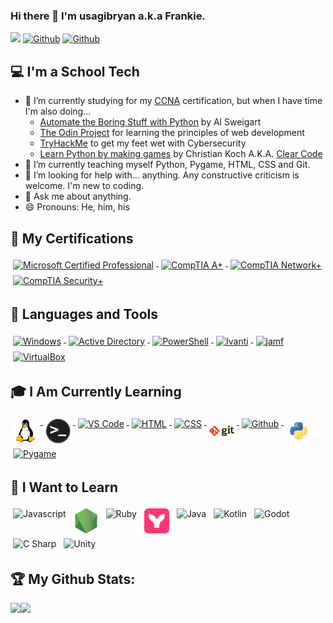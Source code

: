 ### Hi there 👋 I'm usagibryan a.k.a Frankie.
![](https://visitor-badge.laobi.icu/badge?page_id=usagibryan.usagibryan) [![Github](https://img.shields.io/github/followers/usagibryan?label=Followers&logo=Github)](https://github.com/usagibryan) [![Github](https://img.shields.io/badge/replit-667881?style=for-the-badge&logo=replit&logoColor=red)](https://replit.com/@usagibryan)

## 💻 I'm a School Tech

- 🚀 I’m currently studying for my [CCNA](https://www.cisco.com/c/en/us/training-events/training-certifications/certifications/associate/ccna.html) certification, but when I have time I'm also doing...
  - [Automate the Boring Stuff with Python](https://automatetheboringstuff.com/) by Al Sweigart
  - [The Odin Project](https://www.theodinproject.com/) for learning the principles of web development
  - [TryHackMe](https://tryhackme.com/) to get my feet wet with Cybersecurity
  - [Learn Python by making games](https://www.udemy.com/course/learn-python-by-making-games/) by Christian Koch A.K.A. [Clear Code](https://www.youtube.com/c/ClearCode)
- 🌱 I’m currently teaching myself Python, Pygame, HTML, CSS and Git.
- 🤔 I’m looking for help with... anything. Any constructive criticism is welcome. I'm new to coding.
- 💬 Ask me about anything.
- 😄 Pronouns: He, him, his

<!--
**usagibryan/usagibryan** is a ✨ _special_ ✨ repository because its `README.md` (this file) appears on your GitHub profile.

Here are some ideas to get you started:

- 🔭 I’m currently working on ...
- 🌱 I’m currently learning ...
- 👯 I’m looking to collaborate on ...
- 🤔 I’m looking for help with ...
- 💬 Ask me about ...
- 📫 How to reach me: ...
- 😄 Pronouns: ...
- ⚡ Fun fact: ...

Also see: https://dev.to/charalambosioannou/create-a-dynamic-github-profile-readme-il5
-->

## 📜 My Certifications

<p align="left">
  <a href="https://en.wikipedia.org/wiki/Microsoft_Certified_Professional">
    <img src="https://upload.wikimedia.org/wikipedia/commons/e/e5/Microsoft_Certified_Professional_logo.jpg" alt="Microsoft Certified Professional" height="75" style="vertical-align:top; margin:4px">
  </a>
  <a href="https://www.comptia.org/certifications/a">
    <img src="https://comptiawebsite.blob.core.windows.net/webcontent/images/default-source/siteicons/logoaplus.svg" alt="CompTIA A+" height="75" style="vertical-align:top; margin:4px">
  </a>
  <a href="https://www.comptia.org/certifications/network">
    <img src="https://comptiawebsite.blob.core.windows.net/webcontent/images/default-source/siteicons/logonetworkplus.svg" alt="CompTIA Network+" height="75" style="vertical-align:top; margin:4px">
  </a>
  <a href="https://www.comptia.org/certifications/security">
    <img src="https://comptiawebsite.blob.core.windows.net/webcontent/images/default-source/siteicons/logosecurityplus.svg" alt="CompTIA Security+" height="75" style="vertical-align:top; margin:4px">
  </a>
</p>

## 🧰 Languages and Tools
<p align="left">
  <a href="https://en.wikipedia.org/wiki/Microsoft_Windows">
    <img src="https://upload.wikimedia.org/wikipedia/commons/5/5f/Windows_logo_-_2012.svg" alt="Windows" height="40" style="vertical-align:top; margin:4px">
  </a>
  <a href="https://en.wikipedia.org/wiki/Active_Directory">
    <img src="https://fr33s0ul.tech/content/images/size/w600/2020/04/aD.png" alt="Active Directory" height="40" style="vertical-align:top; margin:4px">
  </a>
  <a href="https://en.wikipedia.org/wiki/PowerShell">
    <img src="https://upload.wikimedia.org/wikipedia/commons/2/2f/PowerShell_5.0_icon.png" alt="PowerShell" height="40" style="vertical-align:top; margin:4px">
  </a>
  <a href="https://www.ivanti.com/products/endpoint-manager">
    <img src="https://upload.wikimedia.org/wikipedia/commons/f/f2/Ivanti_Logo_RGB_red.svg" alt="Ivanti" height="40" style="vertical-align:top; margin:4px">
  </a>
  <a href="https://www.jamf.com/">
    <img src="https://www.bettercloud.com/wp-content/uploads/2021/08/jamf-logo.png" alt="jamf" height="40" style="vertical-align:top; margin:4px">
  </a>
  <a href="https://www.virtualbox.org/">
    <img src="https://upload.wikimedia.org/wikipedia/commons/d/d5/Virtualbox_logo.png" alt="VirtualBox" height="40" style="vertical-align:top; margin:4px">
  </a>
</p>

## 🎓 I Am Currently Learning

<p align="left">
  <a href="https://en.wikipedia.org/wiki/Linux">
    <img src="https://raw.githubusercontent.com/github/explore/80688e429a7d4ef2fca1e82350fe8e3517d3494d/topics/linux/linux.png" alt="Linux" height="40" style="vertical-align:top; margin:4px">
  </a>
  <a href="https://en.wikipedia.org/wiki/Bash_(Unix_shell)">
    <img src="https://raw.githubusercontent.com/github/explore/80688e429a7d4ef2fca1e82350fe8e3517d3494d/topics/terminal/terminal.png" alt="Terminal" height="40" style="vertical-align:top; margin:4px">
  </a>
  <a href="https://code.visualstudio.com/">
    <img src="https://upload.wikimedia.org/wikipedia/commons/9/9a/Visual_Studio_Code_1.35_icon.svg" alt="VS Code" height="40" style="vertical-align:top; margin:4px">
  </a>
  <a href="https://en.wikipedia.org/wiki/HTML">
    <img src="https://upload.wikimedia.org/wikipedia/commons/6/61/HTML5_logo_and_wordmark.svg" alt="HTML" height="40" style="vertical-align:top; margin:4px">
  </a>
  <a href="https://en.wikipedia.org/wiki/CSS">
    <img src="https://upload.wikimedia.org/wikipedia/commons/d/d5/CSS3_logo_and_wordmark.svg" alt="CSS" height="40" style="vertical-align:top; margin:4px">
  </a>
  <a href="https://git-scm.com/">
    <img src="https://raw.githubusercontent.com/github/explore/80688e429a7d4ef2fca1e82350fe8e3517d3494d/topics/git/git.png" alt="Git" height="40" style="vertical-align:top; margin:4px">
  </a>
  <a href="https://github.com/">
    <img src="https://cdn-icons-png.flaticon.com/512/5968/5968866.png" alt="Github" height="40" style="vertical-align:top; margin:4px">
  </a>
  <a href="https://www.python.org/">
    <img src="https://raw.githubusercontent.com/github/explore/80688e429a7d4ef2fca1e82350fe8e3517d3494d/topics/python/python.png" alt="Python" height="40" style="vertical-align:top; margin:4px">
  </a>
  <a href="https://www.pygame.org/">
    <img src="https://upload.wikimedia.org/wikipedia/commons/b/be/Pygame_logo.svg" alt="Pygame" height="40" style="vertical-align:top; margin:4px">
  </a>
</p>  

## 🌟 I Want to Learn

<p align="left">
  <img src="https://upload.wikimedia.org/wikipedia/commons/6/6a/JavaScript-logo.png" alt="Javascript" height="40" style="vertical-align:top; margin:4px">
  <img src="https://raw.githubusercontent.com/github/explore/80688e429a7d4ef2fca1e82350fe8e3517d3494d/topics/nodejs/nodejs.png" alt="NodeJS" height="40" style="vertical-align:top; margin:4px">
  <img src="https://upload.wikimedia.org/wikipedia/commons/7/73/Ruby_logo.svg" alt="Ruby" height="40" style="vertical-align:top; margin:4px">
  <img src=".\img\mermaid.png" alt="Mermaid" height="40" style="vertical-align:top; margin:4px">
  <img src="https://upload.wikimedia.org/wikipedia/en/3/30/Java_programming_language_logo.svg" alt="Java" height="40" style="vertical-align:top; margin:4px">
  <img src="https://upload.wikimedia.org/wikipedia/commons/3/37/Kotlin_Icon_2021.svg" alt="Kotlin" height="40" style="vertical-align:top; margin:4px">
  <img src="https://upload.wikimedia.org/wikipedia/commons/thumb/6/6a/Godot_icon.svg/180px-Godot_icon.svg.png" alt="Godot" height="40" style="vertical-align:top;   margin:4px">
  <img src="https://upload.wikimedia.org/wikipedia/commons/0/0d/C_Sharp_wordmark.svg" alt="C Sharp" height="40" style="vertical-align:top; margin:4px">
  <img src="https://upload.wikimedia.org/wikipedia/commons/c/c4/Unity_2021.svg" alt="Unity" height="40" style="vertical-align:top; margin:4px">
</p>

## :trophy: My Github Stats:

<!--
![GitHub stats](https://readme-stats-cfgj2cxdy.vercel.app/api?username=usagibryan&count_private=true&show_icons=true&theme=tokyonight)
![Top Langs](https://readme-stats-cfgj2cxdy.vercel.app/api/top-langs/?username=usagibryan&hide=php&theme=tokyonight)
-->
<div>
  <a href="https://github-readme-stats.vercel.app/api?username=usagibryan&theme=gruvbox">
    <img  align="left" src="https://github-readme-stats.vercel.app/api?username=usagibryan&count_private=true&show_icons=true&theme=gruvbox" />
  </a>
  <a href="https://github-readme-stats.vercel.app/api/top-langs/?username=usagibryan&hide=php&theme=gruvbox">
    <img align="left" src="https://github-readme-stats.vercel.app/api/top-langs/?username=usagibryan&layout=compact&hide=php&theme=gruvbox" />
  </a>
</div>

